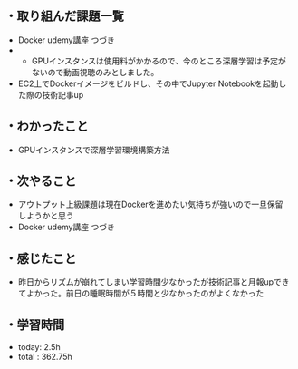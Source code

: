 ## ・取り組んだ課題一覧
- Docker udemy講座  つづき
- - GPUインスタンスは使用料がかかるので、今のところ深層学習は予定がないので動画視聴のみとしました。
- EC2上でDockerイメージをビルドし、その中でJupyter Notebookを起動した際の技術記事up

## ・わかったこと
- GPUインスタンスで深層学習環境構築方法

## ・次やること
- アウトプット上級課題は現在Dockerを進めたい気持ちが強いので一旦保留しようかと思う
- Docker udemy講座  つづき

## ・感じたこと
- 昨日からリズムが崩れてしまい学習時間少なかったが技術記事と月報upできてよかった。前日の睡眠時間が５時間と少なかったのがよくなかった


## ・学習時間
- today:   2.5h
- total  : 362.75h